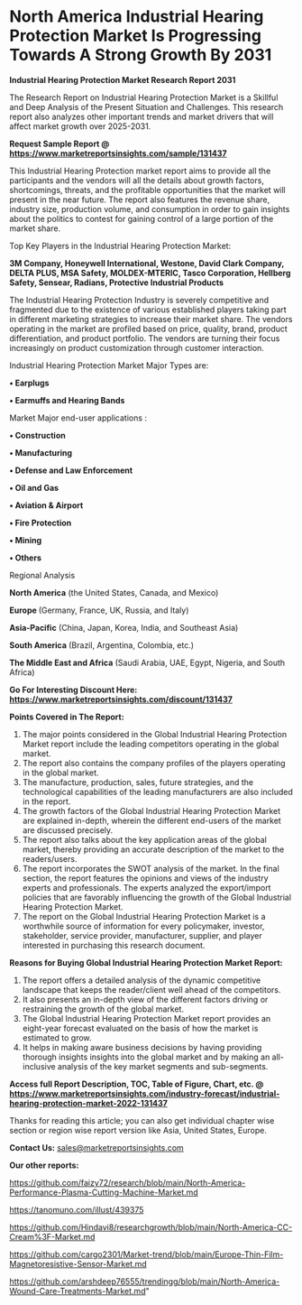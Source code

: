 # North America Industrial Hearing Protection Market Is Progressing Towards A Strong Growth By 2031

<strong>Industrial Hearing Protection Market Research Report 2031</strong>

The Research Report on Industrial Hearing Protection Market is a Skillful and Deep Analysis of the Present Situation and Challenges. This research report also analyzes other important trends and market drivers that will affect market growth over 2025-2031.

<strong>Request Sample Report @ <a href=https://www.marketreportsinsights.com/sample/131437>https://www.marketreportsinsights.com/sample/131437</a></strong>

This Industrial Hearing Protection market report aims to provide all the participants and the vendors will all the details about growth factors, shortcomings, threats, and the profitable opportunities that the market will present in the near future. The report also features the revenue share, industry size, production volume, and consumption in order to gain insights about the politics to contest for gaining control of a large portion of the market share.

Top Key Players in the Industrial Hearing Protection Market:

<strong>3M Company, Honeywell International, Westone, David Clark Company, DELTA PLUS, MSA Safety, MOLDEX-MTERIC, Tasco Corporation, Hellberg Safety, Sensear, Radians, Protective Industrial Products</strong>

The Industrial Hearing Protection Industry is severely competitive and fragmented due to the existence of various established players taking part in different marketing strategies to increase their market share. The vendors operating in the market are profiled based on price, quality, brand, product differentiation, and product portfolio. The vendors are turning their focus increasingly on product customization through customer interaction.

Industrial Hearing Protection Market Major Types are:

<strong>• Earplugs

• Earmuffs and Hearing Bands</strong>

Market Major end-user applications :

<strong>• Construction

• Manufacturing

• Defense and Law Enforcement

• Oil and Gas

• Aviation & Airport

• Fire Protection

• Mining

• Others</strong>

Regional Analysis

</u><strong><b>North America</b></strong> (the United States, Canada, and Mexico)

<strong><b>Europe </b></strong>(Germany, France, UK, Russia, and Italy)

<strong><b>Asia-Pacific</b></strong> (China, Japan, Korea, India, and Southeast Asia)

<strong><b>South America</b></strong> (Brazil, Argentina, Colombia, etc.)

<strong><b>The Middle East and Africa</b></strong> (Saudi Arabia, UAE, Egypt, Nigeria, and South Africa)

<strong>Go For Interesting Discount Here: <a href=https://www.marketreportsinsights.com/discount/131437>https://www.marketreportsinsights.com/discount/131437</a></strong>

<strong>Points Covered in The Report:</strong>
<ol>
  <li>The major points considered in the Global Industrial Hearing Protection Market report include the leading competitors operating in the global market.</li>
  <li>The report also contains the company profiles of the players operating in the global market.</li>
  <li>The manufacture, production, sales, future strategies, and the technological capabilities of the leading manufacturers are also included in the report.</li>
  <li>The growth factors of the Global Industrial Hearing Protection Market are explained in-depth, wherein the different end-users of the market are discussed precisely.</li>
  <li>The report also talks about the key application areas of the global market, thereby providing an accurate description of the market to the readers/users.</li>
  <li>The report incorporates the SWOT analysis of the market. In the final section, the report features the opinions and views of the industry experts and professionals. The experts analyzed the export/import policies that are favorably influencing the growth of the Global Industrial Hearing Protection Market.</li>
  <li>The report on the Global Industrial Hearing Protection Market is a worthwhile source of information for every policymaker, investor, stakeholder, service provider, manufacturer, supplier, and player interested in purchasing this research document.</li>
</ol>
<strong>Reasons for Buying Global Industrial Hearing Protection Market Report:</strong>

<ol>
  <li>The report offers a detailed analysis of the dynamic competitive landscape that keeps the reader/client well ahead of the competitors.</li>
  <li>It also presents an in-depth view of the different factors driving or restraining the growth of the global market.</li>
  <li>The Global Industrial Hearing Protection Market report provides an eight-year forecast evaluated on the basis of how the market is estimated to grow.</li>
  <li>It helps in making aware business decisions by having providing thorough insights insights into the global market and by making an all-inclusive analysis of the key market segments and sub-segments.</li>
</ol>
<strong>Access full Report Description, TOC, Table of Figure, Chart, etc. @ <a href=https://www.marketreportsinsights.com/industry-forecast/industrial-hearing-protection-market-2022-131437>https://www.marketreportsinsights.com/industry-forecast/industrial-hearing-protection-market-2022-131437</a></strong>


Thanks for reading this article; you can also get individual chapter wise section or region wise report version like Asia, United States, Europe.

<strong>Contact Us:</strong>
sales@marketreportsinsights.com

<strong>Our other reports:</strong>

<a href=https://github.com/faizy72/research/blob/main/North-America-Performance-Plasma-Cutting-Machine-Market.md>https://github.com/faizy72/research/blob/main/North-America-Performance-Plasma-Cutting-Machine-Market.md</a>

<a href=https://tanomuno.com/illust/439375>https://tanomuno.com/illust/439375</a>

<a href=https://github.com/Hindavi8/researchgrowth/blob/main/North-America-CC-Cream%3F-Market.md>https://github.com/Hindavi8/researchgrowth/blob/main/North-America-CC-Cream%3F-Market.md</a>

<a href=https://github.com/cargo2301/Market-trend/blob/main/Europe-Thin-Film-Magnetoresistive-Sensor-Market.md>https://github.com/cargo2301/Market-trend/blob/main/Europe-Thin-Film-Magnetoresistive-Sensor-Market.md</a>

<a href=https://github.com/arshdeep76555/trendingg/blob/main/North-America-Wound-Care-Treatments-Market.md>https://github.com/arshdeep76555/trendingg/blob/main/North-America-Wound-Care-Treatments-Market.md</a>"
